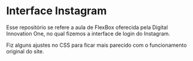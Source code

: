 #  Interface Instagram

Esse repositório se refere a aula de FlexBox oferecida pela Digital Innovation One, no qual fizemos a interface de login do Instagram.

Fiz alguns ajustes no CSS para ficar mais parecido com o funcionamento original do site.


